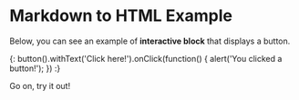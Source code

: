 # Markdown to HTML Example

Below, you can see an example of **interactive block** that displays a button.

{:
    button().withText('Click here!').onClick(function() {
        alert('You clicked a button!');
    })
:}

Go on, try it out!